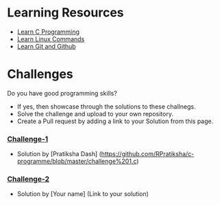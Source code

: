 # Learning Resources
* [Learn C Programming](C-Resources.md)
* [Learn Linux Commands](Linux-Resources.md)
* [Learn Git and Github](C-Resources.md)

# Challenges
Do you have good programming skills? 
- If yes, then showcase through the solutions to these challnegs.
- Solve the challenge and upload to your own repository.
- Create a Pull request by adding a link to your Solution from this page.

### [Challenge-1](challenge-1.md)
* Solution by [Pratiksha Dash] (https://github.com/RPratiksha/c-programme/blob/master/challenge%201.c)

### [Challenge-2](challenge-2.md)
* Solution by [Your name] (Link to your solution)
